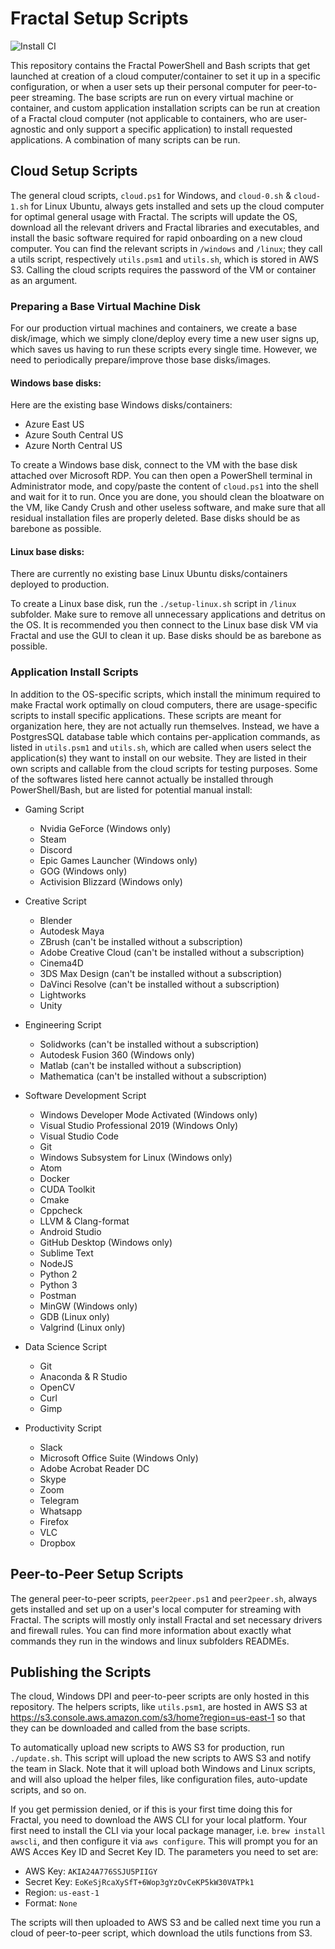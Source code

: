 # Fractal Setup Scripts

![Install CI](https://github.com/fractalcomputers/setup-scripts/workflows/Install%20CI/badge.svg)

This repository contains the Fractal PowerShell and Bash scripts that get launched at creation of a cloud computer/container to set it up in a specific configuration, or when a user sets up their personal computer for peer-to-peer streaming. The base scripts are run on every virtual machine or container, and custom application installation scripts can be run at creation of a Fractal cloud computer (not applicable to containers, who are user-agnostic and only support a specific application) to install requested applications. A combination of many scripts can be run.

## Cloud Setup Scripts

The general cloud scripts, `cloud.ps1` for Windows, and `cloud-0.sh` & `cloud-1.sh` for Linux Ubuntu, always gets installed and sets up the cloud computer for optimal general usage with Fractal. The scripts will update the OS, download all the relevant drivers and Fractal libraries and executables, and install the basic software required for rapid onboarding on a new cloud computer. You can find the relevant scripts in `/windows` and `/linux`; they call a utils script, respectively `utils.psm1` and `utils.sh`, which is stored in AWS S3. Calling the cloud scripts requires the password of the VM or container as an argument. 

### Preparing a Base Virtual Machine Disk

For our production virtual machines and containers, we create a base disk/image, which we simply clone/deploy every time a new user signs up, which saves us having to run these scripts every single time. However, we need to periodically prepare/improve those base disks/images. 

#### Windows base disks:

Here are the existing base Windows disks/containers:
- Azure East US
- Azure South Central US
- Azure North Central US

To create a Windows base disk, connect to the VM with the base disk attached over Microsoft RDP. You can then open a PowerShell terminal in Administrator mode, and copy/paste the content of `cloud.ps1` into the shell and wait for it to run. Once you are done, you should clean the bloatware on the VM, like Candy Crush and other useless software, and make sure that all residual installation files are properly deleted. Base disks should be as barebone as possible. 

#### Linux base disks:

There are currently no existing base Linux Ubuntu disks/containers deployed to production. 

To create a Linux base disk, run the `./setup-linux.sh` script in `/linux` subfolder. Make sure to remove all unnecessary applications and detritus on the OS. It is recommended you then connect to the Linux base disk VM via Fractal and use the GUI to clean it up. Base disks should be as barebone as possible. 

### Application Install Scripts

In addition to the OS-specific scripts, which install the minimum required to make Fractal work optimally on cloud computers, there are usage-specific scripts to install specific applications. These scripts are meant for organization here, they are not actually run themselves. Instead, we have a PostgresSQL database table which contains per-application commands, as listed in `utils.psm1` and `utils.sh`, which are called when users select the application(s) they want to install on our website. They are listed in their own scripts and callable from the cloud scripts for testing purposes. Some of the softwares listed here cannot actually be installed through PowerShell/Bash, but are listed for potential manual install:

- Gaming Script
  - Nvidia GeForce (Windows only)
  - Steam 
  - Discord
  - Epic Games Launcher (Windows only)
  - GOG (Windows only)
  - Activision Blizzard (Windows only)

- Creative Script
  - Blender
  - Autodesk Maya
  - ZBrush (can't be installed without a subscription)
  - Adobe Creative Cloud (can't be installed without a subscription)
  - Cinema4D
  - 3DS Max Design (can't be installed without a subscription)
  - DaVinci Resolve (can't be installed without a subscription)
  - Lightworks
  - Unity

- Engineering Script
  - Solidworks (can't be installed without a subscription)
  - Autodesk Fusion 360 (Windows only)
  - Matlab (can't be installed without a subscription)
  - Mathematica (can't be installed without a subscription)

- Software Development Script
  - Windows Developer Mode Activated (Windows only)
  - Visual Studio Professional 2019 (Windows Only)
  - Visual Studio Code
  - Git
  - Windows Subsystem for Linux (Windows only)
  - Atom
  - Docker
  - CUDA Toolkit
  - Cmake
  - Cppcheck
  - LLVM & Clang-format
  - Android Studio
  - GitHub Desktop (Windows only)
  - Sublime Text
  - NodeJS
  - Python 2
  - Python 3
  - Postman
  - MinGW (Windows only)
  - GDB (Linux only)
  - Valgrind (Linux only)

- Data Science Script
  - Git
  - Anaconda & R Studio
  - OpenCV
  - Curl
  - Gimp

- Productivity Script
  - Slack
  - Microsoft Office Suite (Windows Only)
  - Adobe Acrobat Reader DC
  - Skype
  - Zoom
  - Telegram
  - Whatsapp
  - Firefox
  - VLC
  - Dropbox

## Peer-to-Peer Setup Scripts

The general peer-to-peer scripts, `peer2peer.ps1` and `peer2peer.sh`, always gets installed and set up on a user's local computer for streaming with Fractal. The scripts will mostly only install Fractal and set necessary drivers and firewall rules. You can find more information about exactly what commands they run in the windows and linux subfolders READMEs.

## Publishing the Scripts

The cloud, Windows DPI and peer-to-peer scripts are only hosted in this repository. The helpers scripts, like `utils.psm1`, are hosted in AWS S3 at https://s3.console.aws.amazon.com/s3/home?region=us-east-1 so that they can be downloaded and called from the base scripts.

To automatically upload new scripts to AWS S3 for production, run `./update.sh`. This script will upload the new scripts to AWS S3 and notify the team in Slack. Note that it will upload both Windows and Linux scripts, and will also upload the helper files, like configuration files, auto-update scripts, and so on.

If you get permission denied, or if this is your first time doing this for Fractal, you need to download the AWS CLI for your local platform. Your first need to install the CLI via your local package manager, i.e. `brew install awscli`, and then configure it via `aws configure`. This will prompt you for an AWS Acces Key ID and Secret Key ID. The parameters you need to set are:

- AWS Key: `AKIA24A776SSJU5PIIGY`
- Secret Key: `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`
- Region: `us-east-1`
- Format: `None`

The scripts will then uploaded to AWS S3 and be called next time you run a cloud of peer-to-peer script, which download the utils functions from S3. 
